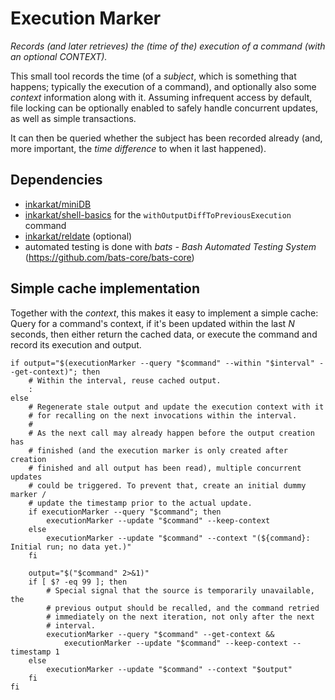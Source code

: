 # Execution Marker

_Records (and later retrieves) the (time of the) execution of a command (with an optional CONTEXT)._

This small tool records the time (of a _subject_, which is something that happens; typically the execution of a command), and optionally also some _context_ information along with it. Assuming infrequent access by default, file locking can be optionally enabled to safely handle concurrent updates, as well as simple transactions.

It can then be queried whether the subject has been recorded already (and, more important, the _time difference_ to when it last happened).

## Dependencies

* [inkarkat/miniDB](https://github.com/inkarkat/miniDB)
* [inkarkat/shell-basics](https://github.com/inkarkat/shell-basics) for the `withOutputDiffToPreviousExecution` command
* [inkarkat/reldate](https://github.com/inkarkat/reldate) (optional)
* automated testing is done with _bats - Bash Automated Testing System_ (https://github.com/bats-core/bats-core)

## Simple cache implementation

Together with the _context_, this makes it easy to implement a simple cache: Query for a command's context, if it's been updated within the last _N_ seconds, then either return the cached data, or execute the command and record its execution and output.

    if output="$(executionMarker --query "$command" --within "$interval" --get-context)"; then
        # Within the interval, reuse cached output.
        :
    else
        # Regenerate stale output and update the execution context with it
        # for recalling on the next invocations within the interval.
        #
        # As the next call may already happen before the output creation has
        # finished (and the execution marker is only created after creation
        # finished and all output has been read), multiple concurrent updates
        # could be triggered. To prevent that, create an initial dummy marker /
        # update the timestamp prior to the actual update.
        if executionMarker --query "$command"; then
            executionMarker --update "$command" --keep-context
        else
            executionMarker --update "$command" --context "(${command}: Initial run; no data yet.)"
        fi

        output="$("$command" 2>&1)"
        if [ $? -eq 99 ]; then
            # Special signal that the source is temporarily unavailable, the
            # previous output should be recalled, and the command retried
            # immediately on the next iteration, not only after the next
            # interval.
            executionMarker --query "$command" --get-context &&
                executionMarker --update "$command" --keep-context --timestamp 1
        else
            executionMarker --update "$command" --context "$output"
        fi
    fi
